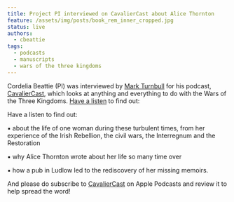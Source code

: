 ```yaml
---
title: Project PI interviewed on CavalierCast about Alice Thornton 
feature: /assets/img/posts/book_rem_inner_cropped.jpg
status: live
authors:
  - cbeattie
tags:
  - podcasts
  - manuscripts
  - wars of the three kingdoms
---
```


Cordelia Beattie (PI) was interviewed by [Mark Turnbull](http://www.1642author.com) for his podcast, [CavalierCast](https://historypodblast.com/a-z-history-podcasts/cavaliercast/), which looks at anything and everything to do with the Wars of the Three Kingdoms. [Have a listen](https://historypodblast.com/episode-28-alice-thorntons-manuscripts/) to find out:


Have a listen to find out:

▪️ about the life of one woman during these turbulent times, from her experience of the Irish Rebellion, the civil wars, the Interregnum and the Restoration

▪️ why Alice Thornton wrote about her life so many time over

▪️ how a pub in Ludlow led to the rediscovery of her missing memoirs.


And please do subscribe to [CavalierCast](https://podcasts.apple.com/gb/podcast/cavaliercast-the-civil-war-in-words/id1521758820#episodeGuid=Buzzsprout-4708442) on Apple Podcasts and review it to help spread the word! 
